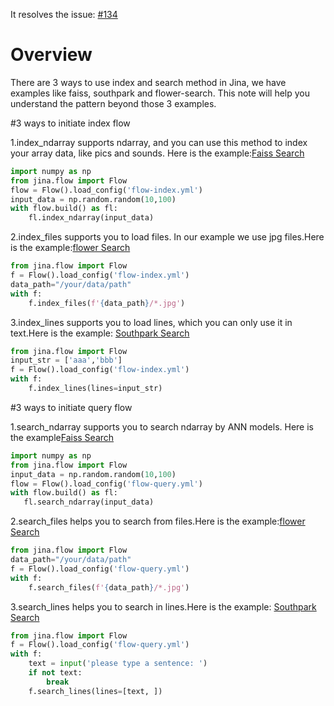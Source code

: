 It resolves the issue: [#134](https://github.com/jina-ai/examples/issues/134)

# Overview
There are 3 ways to use index and search method in Jina, we have examples like faiss, southpark and flower-search. This note will help you understand the pattern beyond those 3 examples.

#3 ways to initiate index flow
<p>
 
1.index_ndarray supports ndarray, and you can use this method to index your array data, like pics and sounds. Here is the example:[Faiss Search](https://github.com/jina-ai/examples/tree/master/faiss-search)

```python
import numpy as np
from jina.flow import Flow
flow = Flow().load_config('flow-index.yml')
input_data = np.random.random(10,100)
with flow.build() as fl:
    fl.index_ndarray(input_data)
```
2.index_files supports you to load files. In our example we use jpg files.Here is the example:[flower Search](https://github.com/jina-ai/examples/tree/master/flower-search)
```python
from jina.flow import Flow
f = Flow().load_config('flow-index.yml')
data_path="/your/data/path"
with f:
    f.index_files(f'{data_path}/*.jpg')
```
3.index_lines supports you to load lines, which you can only use it in text.Here is the example: [Southpark Search](https://github.com/jina-ai/examples/tree/master/southpark-search)
```python
from jina.flow import Flow
input_str = ['aaa','bbb']
f = Flow().load_config('flow-index.yml')
with f:
    f.index_lines(lines=input_str)
```

#3 ways to initiate query flow
<p>

1.search_ndarray supports you to search ndarray by ANN models. Here is the example[Faiss Search](https://github.com/jina-ai/examples/tree/master/faiss-search)

```python
import numpy as np
from jina.flow import Flow
input_data = np.random.random(10,100)
flow = Flow().load_config('flow-query.yml')
with flow.build() as fl:
   fl.search_ndarray(input_data)
```

2.search_files helps you to search from files.Here is the example:[flower Search](https://github.com/jina-ai/examples/tree/master/flower-search)
```python
from jina.flow import Flow
data_path="/your/data/path"
f = Flow().load_config('flow-query.yml')
with f:
    f.search_files(f'{data_path}/*.jpg')
```
3.search_lines helps you to search in lines.Here is the example: [Southpark Search](https://github.com/jina-ai/examples/tree/master/southpark-search)
```python
from jina.flow import Flow
f = Flow().load_config('flow-query.yml')
with f:
    text = input('please type a sentence: ')
    if not text:
        break
    f.search_lines(lines=[text, ])
```

